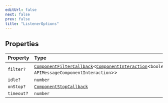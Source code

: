 ```yaml
---
editUrl: false
next: false
prev: false
title: "ListenerOptions"
---
```


## Properties

| Property | Type |
| :------ | :------ |
| `filter?` | [`ComponentFilterCallback`](/api/type-aliases/componentfiltercallback/)\<[`ComponentInteraction`](/api/classes/componentinteraction/)\<`boolean`, `APIMessageComponentInteraction`\>\> |
| `idle?` | `number` |
| `onStop?` | [`ComponentStopCallback`](/api/type-aliases/componentstopcallback/) |
| `timeout?` | `number` |
